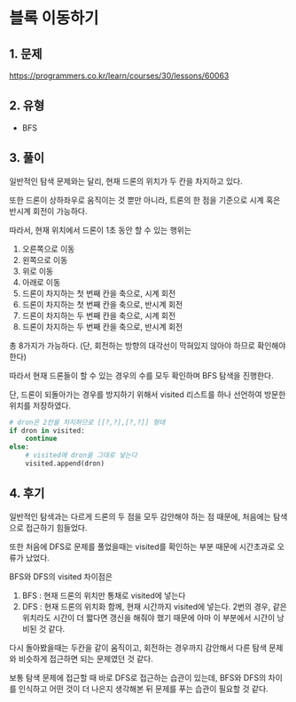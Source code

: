 # 블록 이동하기
## 1. 문제
https://programmers.co.kr/learn/courses/30/lessons/60063

## 2. 유형
* BFS

## 3. 풀이
일반적인 탐색 문제와는 달리, 현재 드론의 위치가 두 칸을 차지하고 있다.

또한 드론이 상하좌우로 움직이는 것 뿐만 아니라, 트론의 한 점을 기준으로 시계 혹은 반시계 회전이 가능하다.

따라서, 현재 위치에서 드론이 1초 동안 할 수 있는 행위는

1. 오른쪽으로 이동
2. 왼쪽으로 이동
3. 위로 이동
4. 아래로 이동
5. 드론이 차지하는 첫 번째 칸을 축으로, 시계 회전
6. 드론이 차지하는 첫 번째 칸을 축으로, 반시계 회전
7. 드론이 차지하는 두 번째 칸을 축으로, 시계 회전
8. 드론이 차지하는 두 번째 칸을 축으로, 반시계 회전

총 8가지가 가능하다. (단, 회전하는 방향의 대각선이 막혀있지 않아야 하므로 확인해야한다)

따라서 현재 드론들이 할 수 있는 경우의 수를 모두 확인하며 BFS 탐색을 진행한다.

단, 드론이 되돌아가는 경우를 방지하기 위해서 visited 리스트를 하나 선언하여 방문한 위치를 저장하였다.

```python
# dron은 2칸을 차지하므로 [[?,?],[?,?]] 형태
if dron in visited:
    continue
else:
    # visited에 dron을 그대로 넣는다
    visited.append(dron)
```
## 4. 후기
일반적인 탐색과는 다르게 드론의 두 점을 모두 감안해야 하는 점 때문에, 처음에는 탐색으로 접근하기 힘들었다.

또한 처음에 DFS로 문제를 풀었을때는 visited를 확인하는 부분 때문에 시간초과로 오류가 났었다.

BFS와 DFS의 visited 차이점은
1. BFS : 현재 드론의 위치만 통채로 visited에 넣는다
2. DFS : 현재 드론의 위치화 함께, 현재 시간까지 visited에 넣는다.
2번의 경우, 같은 위치라도 시간이 더 짧다면 갱신을 해줘야 했기 때문에 아마 이 부분에서 시간이 낭비된 것 같다.

다시 돌아봤을때는 두칸을 같이 움직이고, 회전하는 경우까지 감안해서 다른 탐색 문제와 비슷하게 접근하면 되는 문제였던 것 같다.

보통 탐색 문제에 접근할 때 바로 DFS로 접근하는 습관이 있는데, BFS와 DFS의 차이를 인식하고 어떤 것이 더 나은지 생각해본 뒤 문제를 푸는 습관이 필요할 것 같다.
